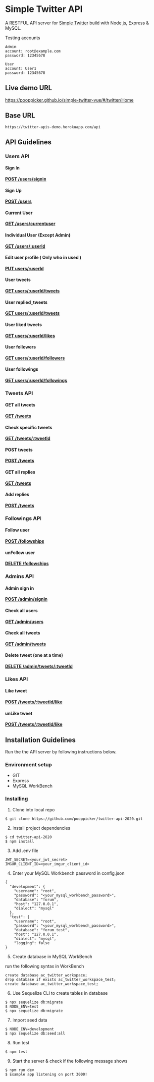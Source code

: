 # Simple Twitter API

A RESTFUL API server for [Simple Twitter](https://pooppicker.github.io/simple-twitter-vue/#/twitter/Setting) build with Node.js, Express & MySQL.

Testing accounts
```
Admin
account: root@example.com
password: 12345678

User 
account: User1
password: 12345678
```
## Live demo URL 
https://pooppicker.github.io/simple-twitter-vue/#/twitter/Home

## Base URL 
```
https://twitter-apis-demo.herokuapp.com/api
```

## API Guidelines

### **Users API**


#### Sign In 
[**POST /users/signin**](https://twitter-apis-demo.herokuapp.com/api/users/signin)

#### Sign Up 
[**POST /users**](https://twitter-apis-demo.herokuapp.com/api/users)

#### Current User
[**GET /users/currentuser**](https://twitter-apis-demo.herokuapp.com/api/users/currentuser)

#### Individual User (Except Admin)
[**GET /users/:userId**](https://twitter-apis-demo.herokuapp.com/api/users/:userId)

#### Edit user profile ( Only who in used ) 
[**PUT users/:userId**](https://twitter-apis-demo.herokuapp.com/api/users/:userId)

#### User tweets 
[**GET users/:userId/tweets**](https://twitter-apis-demo.herokuapp.com/api/users/:userId/tweets)

#### User replied_tweets
[**GET users/:userId/tweets**](https://twitter-apis-demo.herokuapp.com/api/users/:userId/replied_tweets)

#### User liked tweets
[**GET users/:userId/likes**](https://twitter-apis-demo.herokuapp.com/api/users/:userId/likes)

#### User followers
[**GET users/:userId/followers**](https://twitter-apis-demo.herokuapp.com/api/users/:userId/followers)

#### User followings
[**GET users/:userId/followings**](https://twitter-apis-demo.herokuapp.com/api/users/:userId/followings)

### **Tweets API**

#### GET all tweets
[**GET /tweets**](https://twitter-apis-demo.herokuapp.com/api/tweets)

#### Check specific tweets
[**GET /tweets/:tweetId**](https://twitter-apis-demo.herokuapp.com/api/tweets/:tweetId)

#### POST tweets
[**POST /tweets**](https://twitter-apis-demo.herokuapp.com/api/tweets)

#### GET all replies
[**GET /tweets**](https://twitter-apis-demo.herokuapp.com/api/tweets/:tweetId/replies)

#### Add replies
[**POST /tweets**](https://twitter-apis-demo.herokuapp.com/api/tweets/:tweetId/replies)

### **Followings API**

#### Follow user
[**POST /followships**](https://twitter-apis-demo.herokuapp.com/api/followships)

#### unFollow user
[**DELETE /followships**](https://twitter-apis-demo.herokuapp.com/api/followships/:followingId)

### **Admins API**

#### Admin sign in 
[**POST /admin/signin**](https://twitter-apis-demo.herokuapp.com/api/admin/signin)

#### Check all users
[**GET /admin/users**](https://twitter-apis-demo.herokuapp.com/api/admin/users)

#### Check all tweets
[**GET /admin/tweets**](https://twitter-apis-demo.herokuapp.com/api/admin/tweets)

#### Delete tweet (one at a time)
[**DELETE /admin/tweets/:tweetId**](https://twitter-apis-demo.herokuapp.com/api/admin/tweets/:tweetId)

### **Likes API**

#### Like tweet
[**POST /tweets/:tweetId/like**](https://twitter-apis-demo.herokuapp.com/api/tweets/:tweetId/like)

#### unLike tweet
[**POST /tweets/:tweetId/like**](https://twitter-apis-demo.herokuapp.com/api/tweets/:tweetId/unlike)

## Installation Guidelines

Run the the API server by following instructions below.

### Environment setup
- GIT
- Express
- MySQL WorkBench

### Installing

1. Clone into local repo 
```
$ git clone https://github.com/pooppicker/twitter-api-2020.git
```
2. Install project dependencies 
```
$ cd twitter-api-2020
$ npm install
```
3. Add .env file 
```
JWT_SECRET=<your_jwt_secret>
IMGUR_CLIENT_ID=<your_imgur_client_id>
```
4. Enter your MySQL Workbench password in config.json 
```
{
  "development": {
    "username": "root",
    "password": "<your_mysql_workbench_password>",
    "database": "forum",
    "host": "127.0.0.1",
    "dialect": "mysql"
  },
  "test": {
    "username": "root",
    "password": "<your_mysql_workbench_password>",
    "database": "forum_test",
    "host": "127.0.0.1",
    "dialect": "mysql",
    "logging": false
}
```
5. Create database in MySQL WorkBench

run the following syntax in WorkBench
```drop database if exists ac_twitter_workspace;
create database ac_twitter_workspace;
drop database if exists ac_twitter_workspace_test;
create database ac_twitter_workspace_test;
```
6. Use Sequelize CLI to create tables in database
```
$ npx sequelize db:migrate
$ NODE_ENV=test
$ npx sequelize db:migrate
```
7. Import seed data 
```
$ NODE_ENV=development
$ npx sequelize db:seed:all
```
8. Run test
```
$ npm test
```
9. Start the server & check if the following message shows
```
$ npm run dev
$ Example app listening on port 3000!

```







